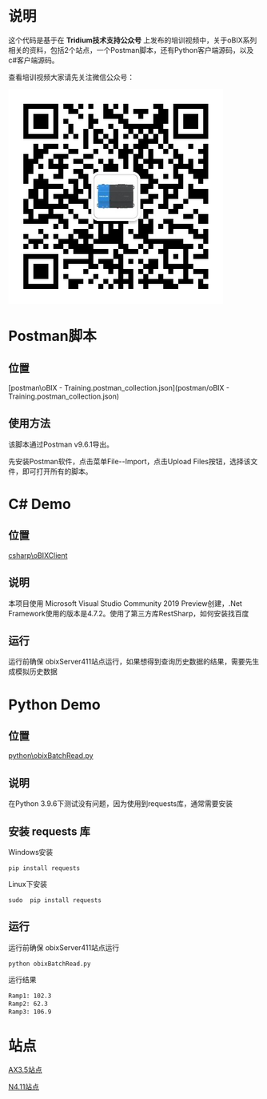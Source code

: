 

# 说明

这个代码是基于在 **Tridium技术支持公众号** 上发布的培训视频中，关于oBIX系列相关的资料，包括2个站点，一个Postman脚本，还有Python客户端源码，以及c#客户端源码。

查看培训视频大家请先关注微信公众号：

![Tridium技术支持公众号二维码](Tridium技术支持公众号二维码.jpg)



# Postman脚本

## 位置

[postman\oBIX - Training.postman_collection.json](postman/oBIX - Training.postman_collection.json)



## 使用方法

该脚本通过Postman v9.6.1导出。

先安装Postman软件，点击菜单File--Import，点击Upload Files按钮，选择该文件，即可打开所有的脚本。



# C# Demo

## 位置

[csharp\oBIXClient](csharp/oBIXClient)

## 说明

本项目使用 Microsoft Visual Studio Community 2019 Preview创建，.Net Framework使用的版本是4.7.2。使用了第三方库RestSharp，如何安装找百度

 

## 运行

运行前确保 obixServer411站点运行，如果想得到查询历史数据的结果，需要先生成模拟历史数据



# Python Demo

## 位置

[python\obixBatchRead.py](python/obixBatchRead.py)

## 说明

在Python 3.9.6下测试没有问题，因为使用到requests库，通常需要安装



## 安装 requests 库

Windows安装

```
pip install requests
```

Linux下安装

```
sudo  pip install requests
```



## 运行

运行前确保 obixServer411站点运行

```
python obixBatchRead.py
```

运行结果

```
Ramp1: 102.3
Ramp2: 62.3
Ramp3: 106.9
```



# 站点

[AX3.5站点](stations/obixServer35)

[N4.11站点](stations/obixServer411)
